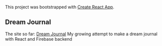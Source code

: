 This project was bootstrapped with [Create React App](https://github.com/facebook/create-react-app).

## Dream Journal
The site so far: [Dream Journal](https://dreamjournal.netlify.app/)
My growing attempt to make a dream journal with React and Firebase backend

